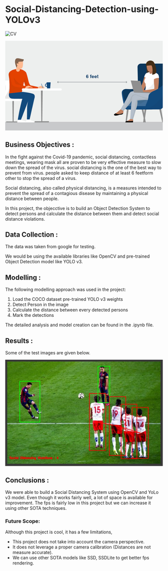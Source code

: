 # Social-Distancing-Detection-using-YOLOv3

![CV](https://img.shields.io/badge/CV-Object_Detection-blue.svg) 

![logo](Snips/Logo.jpg)

## Business Objectives :

In the fight against the Covid-19 pandemic, social distancing, contactless meetings, wearing mask all are proven to be very effective measure to slow down the spread of the virus. social distancing is the one of the best way to prevent from virus. people asked to keep distance of at least 6 feetform other to stop the spread of a virus.

Social distancing, also called physical distancing, is a measures intended to prevent the spread of a contagious disease by maintaining a physical distance between people.

In this project, the objecctive is to build an Object Detection System to detect persons and calculate the distance between them and detect social distance violations.

## Data Collection :

The data was taken from google for testing.

We would be using the available libraries like OpenCV and pre-trained Object Detection model like YOLO v3.

## Modelling :

The following modelling approach was used in the project:

1. Load the COCO dataset pre-trained YOLO v3 weights
2. Detect Person in the image
3. Calculate the distance between every detected persons
4. Mark the detections

The detailed analysis and model creation can be found in the .ipynb file. 

## Results :

Some of the test images are given below.

![test](Snips/1.JPG)

## Conclusions :

We were able to build a Social Distancing System using OpenCV and YoLo v3 model. Even though it works fairly well, a lot of space is available for improvement. The fps is fairly low in this project but we can increase it using other SOTA techniques.

### Future Scope:

Although this project is cool, it has a few limitations,
  - This project does not take into account the camera perspective.
  - It does not leverage a proper camera calibration (Distances are not measure accurate).
  - We can use other SOTA models like SSD, SSDLite to get better fps rendering.
